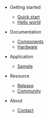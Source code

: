 - Getting started
  - [Quick start](quickstart.md)
  - [Hello world](helloworld.md)

- Documentation
  - [Components](components.md)
  - [Hardware](hardware.md)

- Application
  - [Sample](sample.md)

- Resource
  - [Release](release.md)
  - [Community](community.md)

- About
  - [Contact](contact.md)
